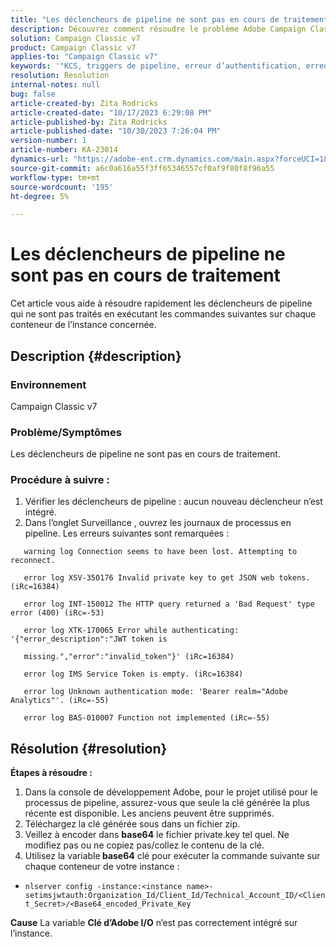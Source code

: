 ```yaml
---
title: "Les déclencheurs de pipeline ne sont pas en cours de traitement"
description: Découvrez comment résoudre le problème Adobe Campaign Classic en raison duquel les déclencheurs de pipeline ne sont pas traités.
solution: Campaign Classic v7
product: Campaign Classic v7
applies-to: "Campaign Classic v7"
keywords: '"KCS, triggers de pipeline, erreur d’authentification, erreurs de journal de pipeline.  »'
resolution: Resolution
internal-notes: null
bug: false
article-created-by: Zita Rodricks
article-created-date: "10/17/2023 6:29:08 PM"
article-published-by: Zita Rodricks
article-published-date: "10/30/2023 7:26:04 PM"
version-number: 1
article-number: KA-23014
dynamics-url: "https://adobe-ent.crm.dynamics.com/main.aspx?forceUCI=1&pagetype=entityrecord&etn=knowledgearticle&id=38b6740c-1b6d-ee11-8df0-6045bd006239"
source-git-commit: a6c0a616a55f3ff65346557cf0af9f80f8f96a55
workflow-type: tm+mt
source-wordcount: '195'
ht-degree: 5%

---
```


# Les déclencheurs de pipeline ne sont pas en cours de traitement


Cet article vous aide à résoudre rapidement les déclencheurs de pipeline qui ne sont pas traités en exécutant les commandes suivantes sur chaque conteneur de l’instance concernée.

## Description {#description}


### <b>Environnement</b>

Campaign Classic v7



### <b>Problème/Symptômes</b>

Les déclencheurs de pipeline ne sont pas en cours de traitement.

### <b>Procédure à suivre :</b>

1. Vérifier les déclencheurs de pipeline : aucun nouveau déclencheur n’est intégré.
2. Dans l’onglet Surveillance , ouvrez les journaux de processus en pipeline. Les erreurs suivantes sont remarquées :




`   warning log Connection seems to have been lost. Attempting to reconnect.`

`   error log XSV-350176 Invalid private key to get JSON web tokens. (iRc=16384)`

`   error log INT-150012 The HTTP query returned a 'Bad Request' type error (400) (iRc=-53)`

`   error log XTK-170065 Error while authenticating: '{"error_description":"JWT token is`

`   missing.","error":"invalid_token"}' (iRc=16384)`

`   error log IMS Service Token is empty. (iRc=16384)`

`   error log Unknown authentication mode: 'Bearer realm="Adobe Analytics"'. (iRc=-55)`

`   error log BAS-010007 Function not implemented (iRc=-55)`


## Résolution {#resolution}

<b>Étapes à résoudre :</b>
1. Dans la console de développement Adobe, pour le projet utilisé pour le processus de pipeline, assurez-vous que seule la clé générée la plus récente est disponible. Les anciens peuvent être supprimés.
2. Téléchargez la clé générée sous dans un fichier zip.
3. Veillez à encoder dans <b>base64</b> le fichier private.key tel quel. Ne modifiez pas ou ne copiez pas/collez le contenu de la clé.
4. Utilisez la variable<b> base64</b> clé pour exécuter la commande suivante sur chaque conteneur de votre instance :


- `nlserver config -instance:<instance name>-setimsjwtauth:Organization_Id/Client_Id/Technical_Account_ID/<Client_Secret>/<Base64_encoded_Private_Key`

<b>Cause</b>
La variable <b>Clé d’Adobe I/O</b> n’est pas correctement intégré sur l’instance.
